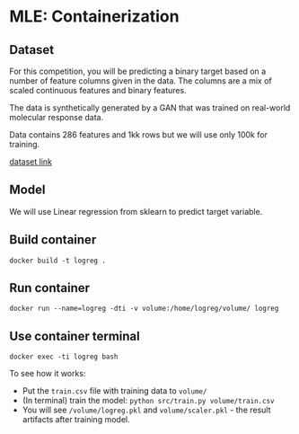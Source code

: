 # MLE: Containerization

## Dataset

For this competition, you will be predicting a binary target based on a number of feature columns given in the data. The columns are a mix of scaled continuous features and binary features.


The data is synthetically generated by a GAN that was trained on real-world molecular response data.


Data contains 286 features and 1kk rows but we will use only 100k for training.


[dataset link](https://www.kaggle.com/c/tabular-playground-series-oct-2021/data)


## Model
We will use Linear regression from sklearn to predict target variable.

## Build container

`docker build -t logreg .`

## Run container

`docker run --name=logreg -dti -v volume:/home/logreg/volume/ logreg`

## Use container terminal

`docker exec -ti logreg bash`

To see how it works:

- Put the `train.csv` file with training data to `volume/`
- (In terminal) train the model: `python src/train.py volume/train.csv `
- You will see `/volume/logreg.pkl` and `volume/scaler.pkl` - the result artifacts after training model.
